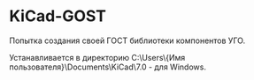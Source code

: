 # KiCad-GOST

Попытка создания своей ГОСТ библиотеки компонентов УГО.

Устанавливается в директорию C:\Users\\\{Имя пользователя}\Documents\KiCad\7.0 - для Windows.